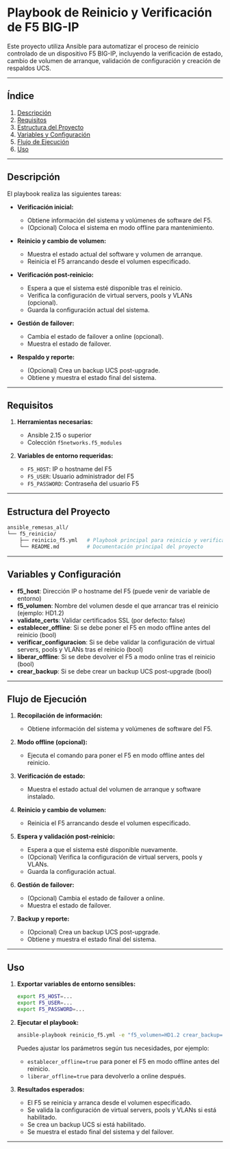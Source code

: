 # Playbook de Reinicio y Verificación de F5 BIG-IP

Este proyecto utiliza Ansible para automatizar el proceso de reinicio controlado de un dispositivo F5 BIG-IP, incluyendo la verificación de estado, cambio de volumen de arranque, validación de configuración y creación de respaldos UCS.

---

## Índice

1. [Descripción](#descripción)
2. [Requisitos](#requisitos)
3. [Estructura del Proyecto](#estructura-del-proyecto)
4. [Variables y Configuración](#variables-y-configuración)
5. [Flujo de Ejecución](#flujo-de-ejecución)
6. [Uso](#uso)

---

## Descripción

El playbook realiza las siguientes tareas:

- **Verificación inicial:**
  - Obtiene información del sistema y volúmenes de software del F5.
  - (Opcional) Coloca el sistema en modo offline para mantenimiento.

- **Reinicio y cambio de volumen:**
  - Muestra el estado actual del software y volumen de arranque.
  - Reinicia el F5 arrancando desde el volumen especificado.

- **Verificación post-reinicio:**
  - Espera a que el sistema esté disponible tras el reinicio.
  - Verifica la configuración de virtual servers, pools y VLANs (opcional).
  - Guarda la configuración actual del sistema.

- **Gestión de failover:**
  - Cambia el estado de failover a online (opcional).
  - Muestra el estado de failover.

- **Respaldo y reporte:**
  - (Opcional) Crea un backup UCS post-upgrade.
  - Obtiene y muestra el estado final del sistema.

---

## Requisitos

1. **Herramientas necesarias:**
   - Ansible 2.15 o superior
   - Colección `f5networks.f5_modules`

2. **Variables de entorno requeridas:**
   - `F5_HOST`: IP o hostname del F5
   - `F5_USER`: Usuario administrador del F5
   - `F5_PASSWORD`: Contraseña del usuario F5

---

## Estructura del Proyecto

```bash
ansible_remesas_all/
└── f5_reinicio/
    ├── reinicio_f5.yml   # Playbook principal para reinicio y verificación del F5
    └── README.md         # Documentación principal del proyecto
```

---

## Variables y Configuración

- **f5_host**: Dirección IP o hostname del F5 (puede venir de variable de entorno)
- **f5_volumen**: Nombre del volumen desde el que arrancar tras el reinicio (ejemplo: HD1.2)
- **validate_certs**: Validar certificados SSL (por defecto: false)
- **establecer_offline**: Si se debe poner el F5 en modo offline antes del reinicio (bool)
- **verificar_configuracion**: Si se debe validar la configuración de virtual servers, pools y VLANs tras el reinicio (bool)
- **liberar_offline**: Si se debe devolver el F5 a modo online tras el reinicio (bool)
- **crear_backup**: Si se debe crear un backup UCS post-upgrade (bool)

---

## Flujo de Ejecución

1. **Recopilación de información:**
   - Obtiene información del sistema y volúmenes de software del F5.

2. **Modo offline (opcional):**
   - Ejecuta el comando para poner el F5 en modo offline antes del reinicio.

3. **Verificación de estado:**
   - Muestra el estado actual del volumen de arranque y software instalado.

4. **Reinicio y cambio de volumen:**
   - Reinicia el F5 arrancando desde el volumen especificado.

5. **Espera y validación post-reinicio:**
   - Espera a que el sistema esté disponible nuevamente.
   - (Opcional) Verifica la configuración de virtual servers, pools y VLANs.
   - Guarda la configuración actual.

6. **Gestión de failover:**
   - (Opcional) Cambia el estado de failover a online.
   - Muestra el estado de failover.

7. **Backup y reporte:**
   - (Opcional) Crea un backup UCS post-upgrade.
   - Obtiene y muestra el estado final del sistema.

---

## Uso

1. **Exportar variables de entorno sensibles:**

   ```bash
   export F5_HOST=...
   export F5_USER=...
   export F5_PASSWORD=...
   ```

2. **Ejecutar el playbook:**

   ```bash
   ansible-playbook reinicio_f5.yml -e "f5_volumen=HD1.2 crear_backup=true verificar_configuracion=true"
   ```

   Puedes ajustar los parámetros según tus necesidades, por ejemplo:
   - `establecer_offline=true` para poner el F5 en modo offline antes del reinicio.
   - `liberar_offline=true` para devolverlo a online después.

3. **Resultados esperados:**
   - El F5 se reinicia y arranca desde el volumen especificado.
   - Se valida la configuración de virtual servers, pools y VLANs si está habilitado.
   - Se crea un backup UCS si está habilitado.
   - Se muestra el estado final del sistema y del failover.

---